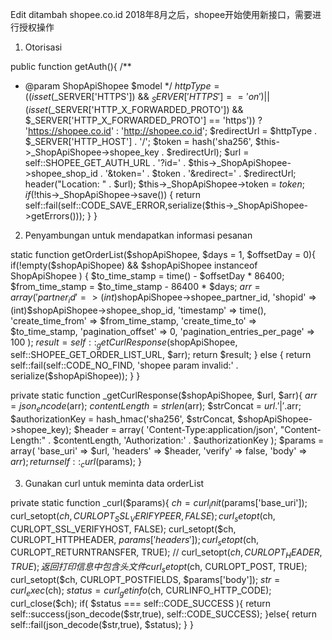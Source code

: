 Edit ditambah shopee.co.id
2018年8月之后，shopee开始使用新接口，需要进行授权操作

1. Otorisasi

public function getAuth(){
/**
* @param ShopApiShopee $model
*/
$httpType = ((isset($_SERVER['HTTPS']) && $_SERVER['HTTPS'] == 'on') || (isset($_SERVER['HTTP_X_FORWARDED_PROTO']) && $_SERVER['HTTP_X_FORWARDED_PROTO'] == 'https'))
? 'https://shopee.co.id' : 'http://shopee.co.id';
$redirectUrl = $httpType . $_SERVER['HTTP_HOST'] . '/';
$token = hash('sha256', $this->_ShopApiShopee->shopee_key . $redirectUrl);
$url = self::SHOPEE_GET_AUTH_URL
. '?id=' . $this->_ShopApiShopee->shopee_shop_id
. '&token=' . $token
. '&redirect=' . $redirectUrl;
header("Location: " . $url);
$this->_ShopApiShopee->token = $token;
if (!$this->_ShopApiShopee->save()) {
return self::fail(self::CODE_SAVE_ERROR,serialize($this->_ShopApiShopee->getErrors()));
}
}

2. Penyambungan untuk mendapatkan informasi pesanan

static function getOrderList($shopApiShopee, $days = 1, $offsetDay = 0){
if(!empty($shopApiShopee) && $shopApiShopee instanceof ShopApiShopee )
{
$to_time_stamp = time() - $offsetDay * 86400;
$from_time_stamp = $to_time_stamp - 86400 * $days;
$arr = array(
'partner_id' => (int)$shopApiShopee->shopee_partner_id,
'shopid' => (int)$shopApiShopee->shopee_shop_id,
'timestamp' => time(),
'create_time_from' => $from_time_stamp,
'create_time_to' => $to_time_stamp,
'pagination_offset' => 0,
'pagination_entries_per_page' => 100
);
$result = self::_getCurlResponse($shopApiShopee, self::SHOPEE_GET_ORDER_LIST_URL, $arr);
return $result;
}
else
{
return self::fail(self::CODE_NO_FIND, 'shopee param invalid:' . serialize($shopApiShopee));
}
}

private static function _getCurlResponse($shopApiShopee, $url, $arr){
$arr = json_encode($arr);
$contentLength = strlen($arr);
$strConcat = $url.'|'.$arr;
$authorizationKey = hash_hmac('sha256', $strConcat, $shopApiShopee->shopee_key);
$header = array(
'Content-Type:application/json',
"Content-Length:" . $contentLength,
'Authorization:' . $authorizationKey
);
$params = array(
'base_uri' => $url,
'headers' => $header,
'verify' => false,
'body' => $arr
);
return self::_curl($params);
}

3. Gunakan curl untuk meminta data orderList

private static function _curl($params){
$ch = curl_init($params['base_uri']);
curl_setopt($ch, CURLOPT_SSL_VERIFYPEER, FALSE);
curl_setopt($ch, CURLOPT_SSL_VERIFYHOST, FALSE);
curl_setopt($ch, CURLOPT_HTTPHEADER, $params['headers']);
curl_setopt($ch, CURLOPT_RETURNTRANSFER, TRUE);
// curl_setopt($ch, CURLOPT_HEADER, TRUE); 返回打印信息中包含头文件
curl_setopt($ch, CURLOPT_POST, TRUE);
curl_setopt($ch, CURLOPT_POSTFIELDS, $params['body']);
$str = curl_exec($ch);
$status = curl_getinfo($ch, CURLINFO_HTTP_CODE);
curl_close($ch);
if( $status === self::CODE_SUCCESS ){
return self::success(json_decode($str,true), self::CODE_SUCCESS);
}else{
return self::fail(json_decode($str,true), $status);
}
}
